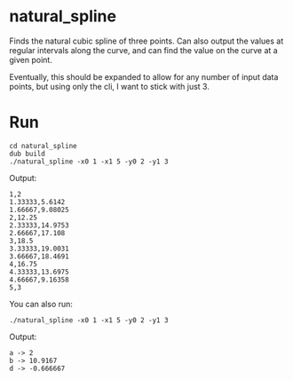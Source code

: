 # natural_spline
Finds the natural cubic spline of three points. Can also output the values at regular intervals along the curve, and can find the value on the curve at a given point.

Eventually, this should be expanded to allow for any number of input data points, but using only the cli, I want to stick with just 3.

# Run
```
cd natural_spline
dub build
./natural_spline -x0 1 -x1 5 -y0 2 -y1 3
```

Output:
```
1,2
1.33333,5.6142
1.66667,9.08025
2,12.25
2.33333,14.9753
2.66667,17.108
3,18.5
3.33333,19.0031
3.66667,18.4691
4,16.75
4.33333,13.6975
4.66667,9.16358
5,3
```

You can also run:

`./natural_spline -x0 1 -x1 5 -y0 2 -y1 3`

Output:
```
a -> 2
b -> 10.9167
d -> -0.666667
```